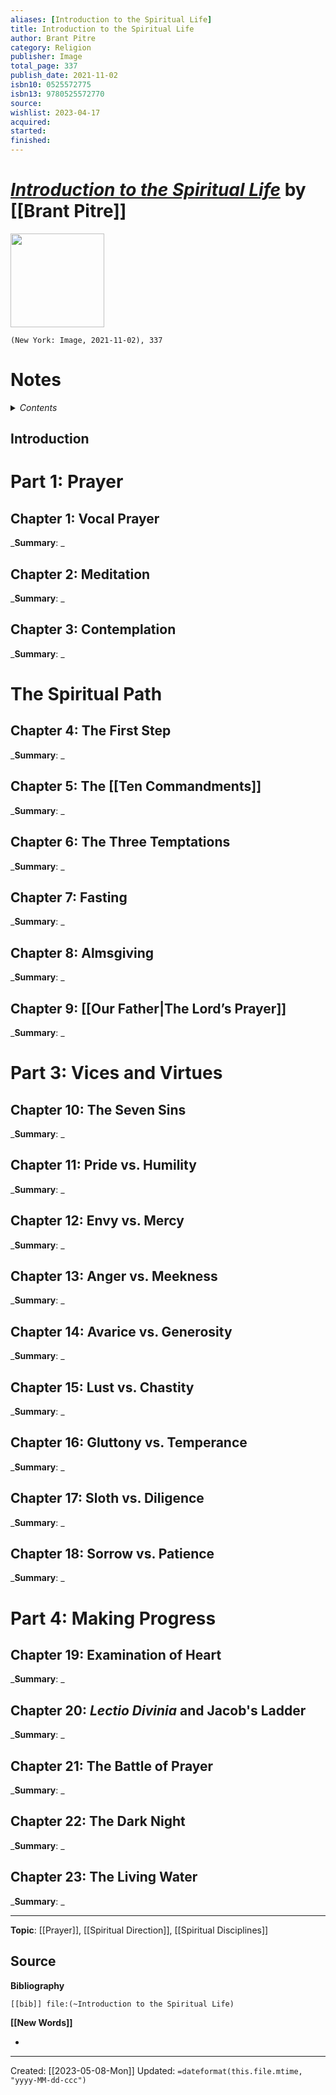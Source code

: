 ```yaml
---
aliases: [Introduction to the Spiritual Life]
title: Introduction to the Spiritual Life
author: Brant Pitre
category: Religion
publisher: Image
total_page: 337
publish_date: 2021-11-02
isbn10: 0525572775
isbn13: 9780525572770
source: 
wishlist: 2023-04-17
acquired: 
started: 
finished: 
---
```

# *[Introduction to the Spiritual Life]()* by [[Brant Pitre]]

<img src="http://books.google.com/books/content?id=6XsZEAAAQBAJ&printsec=frontcover&img=1&zoom=1&edge=curl&source=gbs_api" width=150>

`(New York: Image, 2021-11-02), 337`


# Notes

<details>
 <summary><i>Contents</i></summary>
<!-- MarkdownTOC autolink="true" -->

<!-- /MarkdownTOC -->
</details>

## Introduction 

# Part 1: Prayer 

## Chapter 1: Vocal Prayer
_**Summary**: _



## Chapter 2: Meditation
_**Summary**: _



## Chapter 3: Contemplation
_**Summary**: _


# The Spiritual Path

## Chapter 4: The First Step
_**Summary**: _



## Chapter 5: The [[Ten Commandments]]
_**Summary**: _



## Chapter 6: The Three Temptations 
_**Summary**: _



## Chapter 7: Fasting
_**Summary**: _



## Chapter 8: Almsgiving
_**Summary**: _



## Chapter 9: [[Our Father|The Lord’s Prayer]]
_**Summary**: _


# Part 3: Vices and Virtues

## Chapter 10: The Seven Sins
_**Summary**: _



## Chapter 11: Pride vs. Humility
_**Summary**: _



## Chapter 12: Envy vs. Mercy
_**Summary**: _



## Chapter 13: Anger vs. Meekness
_**Summary**: _



## Chapter 14: Avarice vs. Generosity
_**Summary**: _



## Chapter 15: Lust vs. Chastity
_**Summary**: _



## Chapter 16: Gluttony vs. Temperance
_**Summary**: _



## Chapter 17: Sloth vs. Diligence
_**Summary**: _



## Chapter 18:  Sorrow vs. Patience
_**Summary**: _


# Part 4: Making Progress

## Chapter 19: Examination of Heart 
_**Summary**: _



## Chapter 20: *Lectio Divinia* and Jacob's Ladder
_**Summary**: _



## Chapter 21: The Battle of Prayer
_**Summary**: _



## Chapter 22: The Dark Night
_**Summary**: _



## Chapter 23: The Living Water
_**Summary**: _



--- 
**Topic**: [[Prayer]], [[Spiritual Direction]], [[Spiritual Disciplines]]

**Source**
- 

**Bibliography**

```query
[[bib]] file:(~Introduction to the Spiritual Life)
```
 

**[[New Words]]**

- 

---
Created: [[2023-05-08-Mon]]
Updated: `=dateformat(this.file.mtime, "yyyy-MM-dd-ccc")`